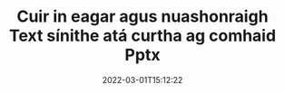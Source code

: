 ---
############################# Static ############################
layout: "auto-gen-signature"
date: 2022-03-01T15:12:22
draft: false
operation: Update
signaturetype: Text
fileformat: Pptx
productName: Java
lang: ga
productCode: java
otherformats: pdf doc docx docm dot dotm dotx odt ott rtf xls xlsx xlsm xlsb csv ods ots xltx xltm ppt pptx pps ppsx odp otp potx potm pptm ppsm
breadcrumb: Put Text signature on Pptx for Java

############################# Head ############################
head_title: "Nuashonraigh Text sínithe atá curtha i gcomhad Pptx le Java"
head_description: "Úsáid cód Java atá simplí agus éasca le tuiscint le haghaidh nuashonruithe sínithe Text i ndoiciméid sínithe Pptx."

############################# Header ############################
title: "Cuir in eagar agus nuashonraigh Text sínithe atá curtha ag comhaid Pptx"
description: "Soláthraíonn API le haghaidh Java feidhmiúlacht le haghaidh sínithe Text nuashonraithe ag Pptx doiciméad. Nuashonraigh ríomhshínithe taobh istigh de do dhoiciméid Pptx le cúpla líne de chód Java go tapa agus go héasca."
bg_image: "https://cms.admin.containerize.com/templates/aspose/App_Themes/V3/images/bg/header1.png"
bg_overlay: false
button:
    enable: true

############################# SubMenu ############################
submenu:
    enable: true

    left:
        img_alt: "GroupDocs.Signature for Java"
        image: "https://cms.admin.containerize.com/templates/groupdocs/images/product-logos/90x90-noborder/groupdocs-signature-java.png"
        product: "GroupDocs.Signature"
        platform: "Java"



############################# About ############################
about:
    enable: true
    title: "Faigh amach faoi ghnéithe API GroupDocs.Signature for Java"
    content: |
        [GroupDocs.Signature for Java](https://products.groupdocs.com/signature/java/) Tá rogha leathan bealaí le próiseáil i bhformáidí doiciméid éilimh trí úsáid a bhaint as sínithe leictreonacha i bhfeidhmiúlacht API. Tacaítear le speictream leathan ríomhshínithe amhail téacsanna, íomhánna, deimhnithe digiteacha, barrachóid, cóid QR, stampaí nó meiteashonraí. Is féidir le custaiméirí sínithe digiteacha a chur leis, a bhaint, a chur in eagar, a bhailíochtú nó a chuardach ag comhaid PDF, doiciméid MS Word, leabhair oibre MS Excel, láithreoireachtaí MS PowerPoint, comhaid Adobe Photoshop agus formáidí éagsúla íomhá. Tá go leor gnéithe agus socruithe úsáideacha ar fáil.
    

############################# Steps ############################
steps:
    enable: true
    title_left: "Conas Text sínithe a athrú i do dhoiciméad Pptx"
    content_left: |
        Cuimsíonn [GroupDocs.Signature for Java](https://products.groupdocs.com/signature/java/) gnéithe úsáideacha amhail nuashonrú ar Text sínithe a cuireadh i ndoiciméid Pptx. Is féidir gnéithe sínithe a athrú gan cód breise.
        
        * Ar dtús, cruthaigh réad Síniú ag dul mar chonair paraiméadar cruthaitheoir chuig doiciméad atá le nuashonrú.
        * Ansin, cuir réad sínithe cuí ar an toirt ar an toirt agus socraigh a aitheantóir agus a airíonna nach mór a athrú.
        * Ar deireadh, cuir glaoch ar an modh Nuashonraithe Signature chun réad sínithe ar leith a rith.
        * Próiseáil na torthaí a nuashonrú le d'fhógra.

    title_right: "Riachtanais Chórais"
    content_right: |
        Tacaítear le GroupDocs.Signature for Java ar gach mór-ardán agus córas oibriúcháin. Sula ndéanann tú an cód thíos, déan cinnte go bhfuil na réamhriachtanais seo a leanas suiteáilte ar do chóras.

        * Córais oibriúcháin: Microsoft Windows, Linux, MacOS
        * Timpeallachtaí forbartha: NetBeans, Intellij IDEA, Eclipse, etc.
        * Java runtime: J2SE 6.0 and above
        * Íoslódáil an leagan is déanaí de GroupDocs.Signature for Java ó [Maven](https://repository.groupdocs.com/webapp/#/artifacts/browse/tree/General/repo/com/groupdocs/groupdocs-signature)
         
    code: |
        ```java    
                
        // Set up input Pptx file
        String filePath = "input.pptx";
        // Set up output file
        String outputFilePath = "output.pptx";

        // Instantiate Signature for input file
        Signature signature = new Signature(filePath);

        // Id of signature which is supposed to be updated
        // such Id might be got as a result of search operation
        String id = "eff64a14-dad9-47b0-88e5-2ee4e3604e71";

        // provide signature features to update
        // set up particular signature id
        TextSignature signatureToUpdate = new TextSignature(id);

        // specify signature width
        signatureToUpdate.setWidth(130);
        // specify signature height
        signatureToUpdate.setHeight(20);
        // set left position
        signatureToUpdate.setLeft(40);
        // set top position
        signatureToUpdate.setTop(50);
        // set up new text
        signatureToUpdate.setText("Mr. John Smith");

        // update signature
        Boolean updateResult = signature.update(outputFilePath, signatureToUpdate);

        // process updation result
        if (updateResult)
        {
                System.out.println("Signature was updated successfully!");
        }
        ```

############################# Demos ############################
demos:
    enable: true
    title: "Na sínithe Text ar leathanaigh na doiciméid a nuashonrú - Taispeántas Beo"
    content: |
       Cuir sínithe leictreonacha éagsúla den doiciméad Pptx in eagar faoi láthair trí chuairt a thabhairt ar an suíomh Gréasáin [GroupDocs.Signature App](https://products.groupdocs.app/signature/family).          

############################# More Formats ############################
more_formats:
    enable: true
    title: "Nuashonraigh sínithe Text éagsúla trí Java"
    content: |
        "Sínithe digiteacha a chur in eagar a chuirtear i bhformáidí éagsúla doiciméad. Nuashonraigh sonraí sínithe gan cód breise."
    format: 
       
       
back_to_top:
    enable: true
---